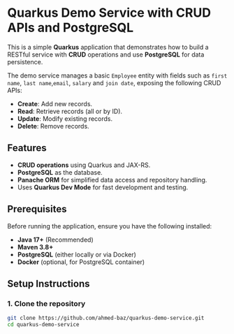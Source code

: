 # Quarkus Demo Service with CRUD APIs and PostgreSQL

This is a simple **Quarkus** application that demonstrates how to build a RESTful service with **CRUD** operations and
use **PostgreSQL** for data persistence.

The demo service manages a basic `Employee` entity with fields such as `first name`, `last name`,`email`, `salary`
and `join date`, exposing the following CRUD APIs:

- **Create**: Add new records.
- **Read**: Retrieve records (all or by ID).
- **Update**: Modify existing records.
- **Delete**: Remove records.

## Features

- **CRUD operations** using Quarkus and JAX-RS.
- **PostgreSQL** as the database.
- **Panache ORM** for simplified data access and repository handling.
- Uses **Quarkus Dev Mode** for fast development and testing.

## Prerequisites

Before running the application, ensure you have the following installed:

- **Java 17+** (Recommended)
- **Maven 3.8+**
- **PostgreSQL** (either locally or via Docker)
- **Docker** (optional, for PostgreSQL container)

## Setup Instructions

### 1. Clone the repository

```bash
git clone https://github.com/ahmed-baz/quarkus-demo-service.git
cd quarkus-demo-service
